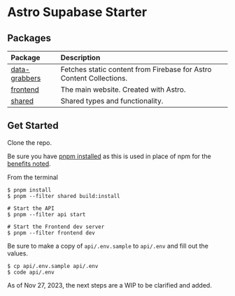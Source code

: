 # Astro Supabase Starter

## Packages

| Package                                    | Description                                                         |
| :----------------------------------------- | :------------------------------------------------------------------ |
| [data-grabbers](./data-grabbers/README.md) | Fetches static content from Firebase for Astro Content Collections. |
| [frontend](./frontend/README.md)           | The main website. Created with Astro.                               |
| [shared](./shared/README.md)               | Shared types and functionality.                                     |

## Get Started

Clone the repo.

Be sure you have [pnpm installed](https://pnpm.io/feature-comparison) as this is used in place of npm for the [benefits noted](https://pnpm.io/feature-comparison).

From the terminal

```shell
$ pnpm install
$ pnpm --filter shared build:install

# Start the API
$ pnpm --filter api start

# Start the Frontend dev server
$ pnpm --filter frontend dev
```

Be sure to make a copy of `api/.env.sample` to `api/.env` and fill out the values.

```shell
$ cp api/.env.sample api/.env
$ code api/.env
```

As of Nov 27, 2023, the next steps are a WIP to be clarified and added.
